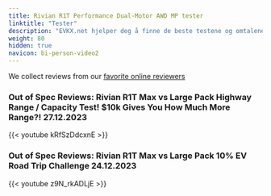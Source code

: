 ```yaml
---
title: Rivian R1T Performance Dual-Motor AWD MP tester
linktitle: "Tester"
description: "EVKX.net hjelper deg å finne de beste testene og omtalene av denne modellen. "
weight: 80
hidden: true
navicon: bi-person-video2
---
```

We collect reviews from our [favorite online reviewers](/guides/evreviewers/)

### Out of Spec Reviews: Rivian R1T Max vs Large Pack Highway Range / Capacity Test! $10k Gives You How Much More Range?! 27.12.2023

{{< youtube kRfSzDdcxnE >}}

### Out of Spec Reviews: Rivian R1T Max vs Large Pack 10% EV Road Trip Challenge 24.12.2023

{{< youtube z9N_rkADLjE >}}


